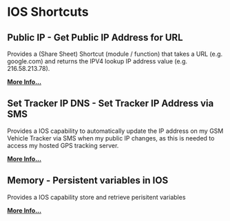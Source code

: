 # IOS Shortcuts
## Public IP - Get Public IP Address for URL

Provides a (Share Sheet) Shortcut (module / function) that takes a URL (e.g. google.com) and returns the IPV4 lookup IP address value (e.g. 216.58.213.78).

**[More Info...](https://github.com/sebrighte/IOS_Shortcuts/tree/main/PublicIP)**

## Set Tracker IP DNS - Set Tracker IP Address via SMS

Provides a IOS capability to automatically update the IP address on my GSM Vehicle Tracker via SMS when my public IP changes, as this is needed to access my hosted GPS tracking server.

**[More Info...](https://github.com/sebrighte/IOS_Shortcuts/tree/main/TrackerIP)**

## Memory - Persistent variables in IOS

Provides a IOS capability store and retrieve perisitent variables

**[More Info...](https://github.com/sebrighte/IOS_Shortcuts/tree/main/Memory)**




